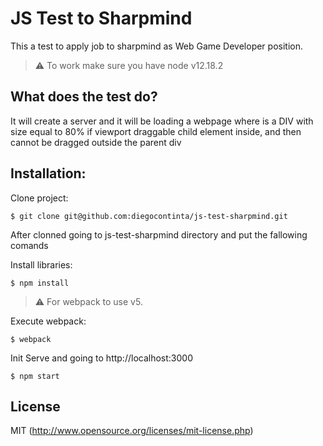 # JS Test to Sharpmind

This a test to apply job to sharpmind as Web Game Developer position.

> :warning: To work make sure you have node v12.18.2

## What does the test do?

It will create a server and it will be loading a webpage where is a DIV with size equal to 80% if viewport draggable child element inside, and then  cannot be dragged outside the parent div

## Installation:

Clone project:
```shell
$ git clone git@github.com:diegocontinta/js-test-sharpmind.git
```

After clonned going to js-test-sharpmind directory and put the fallowing comands

Install libraries:
```shell
$ npm install
```

> :warning: For webpack to use v5.


Execute webpack:
```shell
$ webpack
```

Init Serve and going to http://localhost:3000
```shell
$ npm start
```


## License

MIT (http://www.opensource.org/licenses/mit-license.php)
